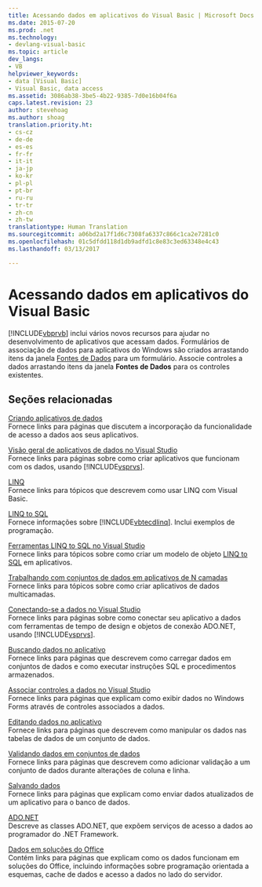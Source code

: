 ```yaml
---
title: Acessando dados em aplicativos do Visual Basic | Microsoft Docs
ms.date: 2015-07-20
ms.prod: .net
ms.technology:
- devlang-visual-basic
ms.topic: article
dev_langs:
- VB
helpviewer_keywords:
- data [Visual Basic]
- Visual Basic, data access
ms.assetid: 3086ab38-3be5-4b22-9385-7d0e16b04f6a
caps.latest.revision: 23
author: stevehoag
ms.author: shoag
translation.priority.ht:
- cs-cz
- de-de
- es-es
- fr-fr
- it-it
- ja-jp
- ko-kr
- pl-pl
- pt-br
- ru-ru
- tr-tr
- zh-cn
- zh-tw
translationtype: Human Translation
ms.sourcegitcommit: a06bd2a17f1d6c7308fa6337c866c1ca2e7281c0
ms.openlocfilehash: 01c5dfdd118d1db9adfd1c8e83c3ed63348e4c43
ms.lasthandoff: 03/13/2017

---
```

# <a name="accessing-data-in-visual-basic-applications"></a>Acessando dados em aplicativos do Visual Basic
[!INCLUDE[vbprvb](../../csharp/programming-guide/concepts/linq/includes/vbprvb_md.md)] inclui vários novos recursos para ajudar no desenvolvimento de aplicativos que acessam dados. Formulários de associação de dados para aplicativos do Windows são criados arrastando itens da janela [Fontes de Dados](https://docs.microsoft.com/visualstudio/data-tools/bind-controls-to-data-in-visual-studio) para um formulário. Associe controles a dados arrastando itens da janela **Fontes de Dados** para os controles existentes.  
  
## <a name="related-sections"></a>Seções relacionadas  
 [Criando aplicativos de dados](https://docs.microsoft.com/visualstudio/data-tools/creating-data-applications)  
 Fornece links para páginas que discutem a incorporação da funcionalidade de acesso a dados aos seus aplicativos.

 [Visão geral de aplicativos de dados no Visual Studio](https://docs.microsoft.com/visualstudio/data-tools/overview-of-data-applications-in-visual-studio)  
 Fornece links para páginas sobre como criar aplicativos que funcionam com os dados, usando [!INCLUDE[vsprvs](../../csharp/includes/vsprvs_md.md)].  
  
 [LINQ](../../visual-basic/programming-guide/language-features/linq/index.md)  
 Fornece links para tópicos que descrevem como usar LINQ com Visual Basic.  
  
 [LINQ to SQL](https://msdn.microsoft.com/library/bb386976)  
 Fornece informações sobre [!INCLUDE[vbtecdlinq](../../csharp/includes/vbtecdlinq_md.md)]. Inclui exemplos de programação.  
  
 [Ferramentas LINQ to SQL no Visual Studio](https://docs.microsoft.com/visualstudio/data-tools/linq-to-sql-tools-in-visual-studio2)  
 Fornece links para tópicos sobre como criar um modelo de objeto [LINQ to SQL](https://msdn.microsoft.com/library/bb386976) em aplicativos.  
  
 [Trabalhando com conjuntos de dados em aplicativos de N camadas](https://docs.microsoft.com/visualstudio/data-tools/work-with-datasets-in-n-tier-applications)  
 Fornece links para tópicos sobre como criar aplicativos de dados multicamadas.  
     
 [Conectando-se a dados no Visual Studio](https://docs.microsoft.com/visualstudio/data-tools/connecting-to-data-in-visual-studio)  
 Fornece links para páginas sobre como conectar seu aplicativo a dados com ferramentas de tempo de design e objetos de conexão ADO.NET, usando [!INCLUDE[vsprvs](../../csharp/includes/vsprvs_md.md)].  

 [Buscando dados no aplicativo](https://docs.microsoft.com/visualstudio/data-tools/fetching-data-into-your-application)  
 Fornece links para páginas que descrevem como carregar dados em conjuntos de dados e como executar instruções SQL e procedimentos armazenados.  
  
 [Associar controles a dados no Visual Studio](https://docs.microsoft.com/visualstudio/data-tools/bind-controls-to-data-in-visual-studio)  
 Fornece links para páginas que explicam como exibir dados no Windows Forms através de controles associados a dados.  
  
 [Editando dados no aplicativo](https://docs.microsoft.com/visualstudio/data-tools/editing-data-in-your-application)  
 Fornece links para páginas que descrevem como manipular os dados nas tabelas de dados de um conjunto de dados.  
  
 [Validando dados em conjuntos de dados](https://docs.microsoft.com/visualstudio/data-tools/validate-data-in-datasets)  
 Fornece links para páginas que descrevem como adicionar validação a um conjunto de dados durante alterações de coluna e linha.  
  
 [Salvando dados](https://docs.microsoft.com/visualstudio/data-tools/saving-data)  
 Fornece links para páginas que explicam como enviar dados atualizados de um aplicativo para o banco de dados.  
  
 [ADO.NET](https://msdn.microsoft.com/library/e80y5yhx.aspx)  
 Descreve as classes ADO.NET, que expõem serviços de acesso a dados ao programador do .NET Framework.

 [Dados em soluções do Office](https://msdn.microsoft.com/library/xx069ybh)  
 Contém links para páginas que explicam como os dados funcionam em soluções do Office, incluindo informações sobre programação orientada a esquemas, cache de dados e acesso a dados no lado do servidor.
